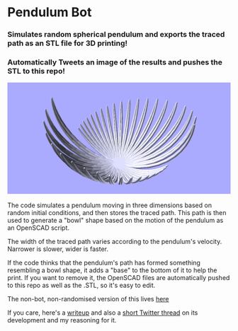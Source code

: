 # Pendulum Bot

### Simulates random spherical pendulum and exports the traced path as an STL file for 3D printing!
### Automatically Tweets an image of the results and pushes the STL to this repo!

![Example of what you can make!](example.jpg)

The code simulates a pendulum moving in three dimensions based on random initial conditions, and then stores the traced path. This path is then used to generate a "bowl" shape based on the motion of the pendulum as an OpenSCAD script.

The width of the traced path varies according to the pendulum's velocity. Narrower is slower, wider is faster.

If the code thinks that the pendulum's path has formed something resembling a bowl shape, it adds a "base" to the bottom of it to help the print. If you want to remove it, the OpenSCAD files are automatically pushed to this repo as well as the .STL, so it's easy to edit.

The non-bot, non-randomised version of this lives [here](https://github.com/walkerdanny/Pendulum_Bowl)

If you care, here's a [writeup](http://danny.makesthings.work/pendulum.html) and also a [short Twitter thread](https://twitter.com/walkerdanny/status/964792100800823298) on its development and my reasoning for it.
